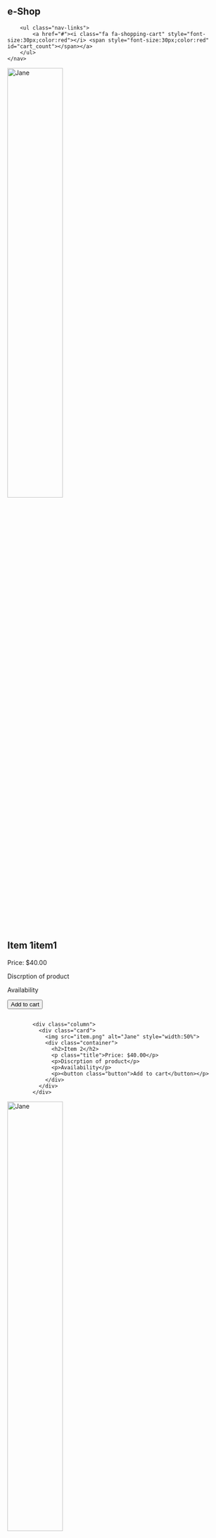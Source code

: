 <html>
<head>
    <title>e-Shop</title>
    <link rel="stylesheet" href="https://cdnjs.cloudflare.com/ajax/libs/font-awesome/4.7.0/css/font-awesome.min.css">
    <link rel="stylesheet" href="index.css">
</head>
<body>
    <nav>
        <div class="logo">
            <h2>e-Shop</h2>
        </div>

        <ul class="nav-links">
            <a href="#"><i class="fa fa-shopping-cart" style="font-size:30px;color:red"></i> <span style="font-size:30px;color:red" id="cart_count"></span></a>
        </ul>
    </nav>
<div class="scroll" id="item_contain">
        <div class="row" id="item_row1" >
            <div class="column">
              <div class="card" id="item1">
                <img src="item.png" alt="Jane" style="width:50%">
                <div class="container">
                  <h2 id="item1_name">Item 1item1</h2>
                  <p class="title" id="item1_price">Price: $40.00</p>
                  <p id="item1_discrp">Discrption of product</p>
                  <p id="item1_avial">Availability</p>
                  <p><button class="button" id="item1_button">Add to cart</button></p>
                </div>
              </div>
            </div>

            <div class="column">
              <div class="card">
                <img src="item.png" alt="Jane" style="width:50%">
                <div class="container">
                  <h2>Item 2</h2>
                  <p class="title">Price: $40.00</p>
                  <p>Discrption of product</p>
                  <p>Availability</p>
                  <p><button class="button">Add to cart</button></p>
                </div>
              </div>
            </div>
<div class="column">
              <div class="card">
              <img src="item.png" alt="Jane" style="width:50%">
                <div class="container">
                  <h2>Item 3</h2>
                  <p class="title">Price: $40.00</p>
                  <p>Discrption of product</p>
                  <p>Availability</p>
                  <p><button class="button">Add to cart</button></p>
                </div>
              </div>
            </div>
          </div>
<div class="row" id="item_row2">
            <div class="column">
              <div class="card">
                <img src="item.png" alt="Jane" style="width:50%">
                <div class="container">
                  <h2>Item 4</h2>
                  <p class="title">Price: $40.00</p>
                  <p>Discrption of product</p>
                  <p>Availability</p>
                  <p><button class="button">Add to cart</button></p>
                </div>
              </div>
            </div>
